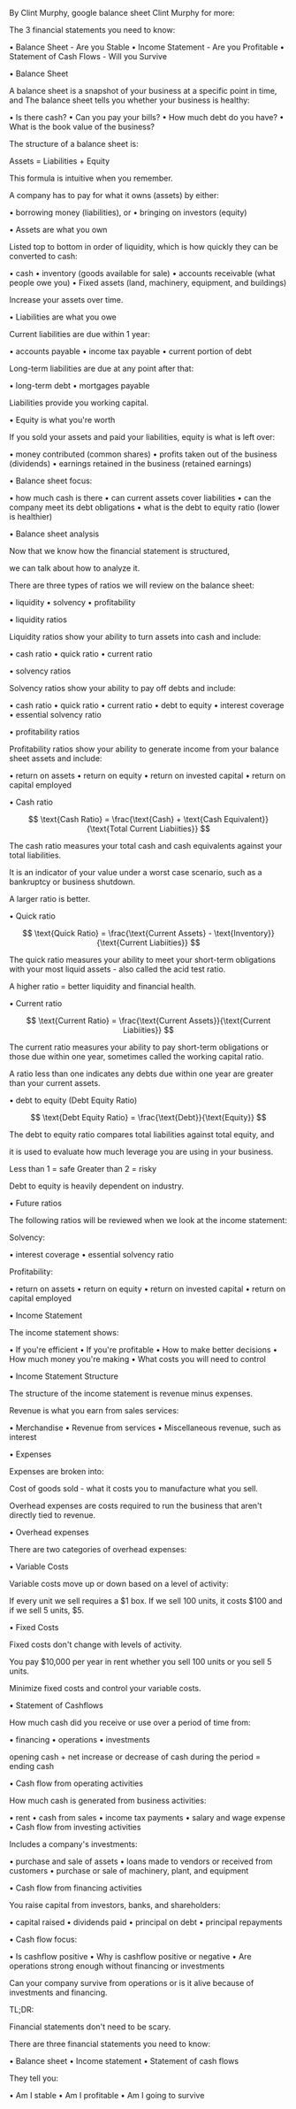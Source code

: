 By Clint Murphy, google balance sheet Clint Murphy for more:

The 3 financial statements you need to know:

• Balance Sheet - Are you Stable
• Income Statement - Are you Profitable
• Statement of Cash Flows - Will you Survive


• Balance Sheet

A balance sheet is a snapshot of your business at a specific point in time, and
The balance sheet tells you whether your business is healthy:

• Is there cash?
• Can you pay your bills?
• How much debt do you have?
• What is the book value of the business?

The structure of a balance sheet is:

Assets = Liabilities + Equity

This formula is intuitive when you remember.


A company has to pay for what it owns (assets) by either:

• borrowing money (liabilities), or
• bringing on investors (equity)


• Assets are what you own

Listed top to bottom in order of liquidity, which is how quickly they can be converted to cash:

• cash
• inventory (goods available for sale)
• accounts receivable (what people owe you)
• Fixed assets (land, machinery, equipment, and buildings)

Increase your assets over time.


• Liabilities are what you owe

Current liabilities are due within 1 year:

• accounts payable
• income tax payable
• current portion of debt

Long-term liabilities are due at any point after that:

• long-term debt
• mortgages payable

Liabilities provide you working capital.


• Equity is what you're worth

If you sold your assets and paid your liabilities, equity is what is left over:

• money contributed (common shares)
• profits taken out of the business (dividends)
• earnings retained in the business (retained earnings)


• Balance sheet focus:

• how much cash is there 
• can current assets cover liabilities
• can the company meet its debt obligations
• what is the debt to equity ratio (lower is healthier)


• Balance sheet analysis

Now that we know how the financial statement is structured, 

we can talk about how to analyze it.

There are three types of ratios we will review on the balance sheet:

• liquidity
• solvency
• profitability


• liquidity ratios

Liquidity ratios show your ability to turn assets into cash and include:

• cash ratio
• quick ratio
• current ratio


• solvency ratios

Solvency ratios show your ability to pay off debts and include:

• cash ratio
• quick ratio
• current ratio
• debt to equity
• interest coverage
• essential solvency ratio


• profitability ratios

Profitability ratios show your ability to generate income from your balance sheet assets and include:

• return on assets
• return on equity
• return on invested capital
• return on capital employed


• Cash ratio

$$ 
\text{Cash Ratio} = \frac{\text{Cash} + \text{Cash Equivalent}}{\text{Total Current Liabiities}}
$$

The cash ratio measures your total cash and cash equivalents against your total liabilities.

It is an indicator of your value under a worst case scenario, such as a bankruptcy or business shutdown.

A larger ratio is better.


• Quick ratio

$$ 
\text{Quick Ratio} = \frac{\text{Current Assets} - \text{Inventory}}{\text{Current Liabiities}}
$$

The quick ratio measures your ability to meet your short-term obligations with your most liquid assets - also called the acid test ratio.

A higher ratio = better liquidity and financial health.


• Current ratio

$$ 
\text{Current Ratio} = \frac{\text{Current Assets}}{\text{Current Liabiities}}
$$

The current ratio measures your ability to pay short-term obligations or those due within one year, sometimes called the working capital ratio.

A ratio less than one indicates any debts due within one year are greater than your current assets.


• debt to equity (Debt Equity Ratio)

$$ 
\text{Debt Equity Ratio} = \frac{\text{Debt}}{\text{Equity}}
$$

The debt to equity ratio compares total liabilities against total equity, and

it is used to evaluate how much leverage you are using in your business.

Less than 1 = safe
Greater than 2 = risky

Debt to equity is heavily dependent on industry.


• Future ratios

The following ratios will be reviewed when we look at the income statement:


Solvency:

• interest coverage
• essential solvency ratio


Profitability:

• return on assets
• return on equity
• return on invested capital
• return on capital employed



• Income Statement

The income statement shows:

• If you're efficient
• If you're profitable
• How to make better decisions
• How much money you're making
• What costs you will need to control


• Income Statement Structure

The structure of the income statement is revenue minus expenses. 

Revenue is what you earn from sales services:

• Merchandise 
• Revenue from services
• Miscellaneous revenue, such as interest


• Expenses

Expenses are broken into:

Cost of goods sold - what it costs you to manufacture what you sell.

Overhead expenses are costs required to run the business that aren't directly tied to revenue.


• Overhead expenses

There are two categories of overhead expenses:

• Variable Costs

Variable costs move up or down based on a level of activity:

If every unit we sell requires a $1 box. If we sell 100 units, it costs $100 and if we sell 5 units, $5.


• Fixed Costs

Fixed costs don't change with levels of activity.

You pay $10,000 per year in rent whether you sell 100 units or you sell 5 units.

Minimize fixed costs and control your variable costs.



• Statement of Cashflows

How much cash did you receive or use over a period of time from:

• financing
• operations
• investments 

opening cash + net increase or decrease of cash during the period = ending cash


• Cash flow from operating activities

How much cash is generated from business activities:

• rent
• cash from sales
• income tax payments
• salary and wage expense
• Cash flow from investing activities


Includes a company's investments:

• purchase and sale of assets
• loans made to vendors or received from customers
• purchase or sale of machinery, plant, and equipment


• Cash flow from financing activities

You raise capital from investors, banks, and shareholders:

• capital raised
• dividends paid
• principal on debt
• principal repayments


• Cash flow focus:

• Is cashflow positive
• Why is cashflow positive or negative
• Are operations strong enough without financing or investments

Can your company survive from operations or is it alive because of investments and financing.


TL;DR:

Financial statements don't need to be scary. 

There are three financial statements you need to know:

• Balance sheet
• Income statement
• Statement of cash flows

They tell you:

• Am I stable
• Am I profitable
• Am I going to survive